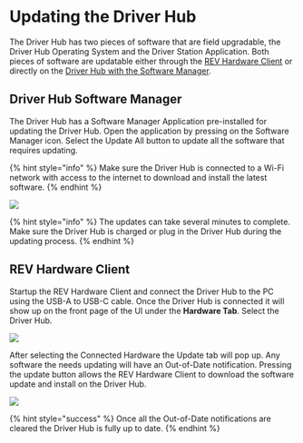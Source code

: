 # Updating the Driver Hub

The Driver Hub has two pieces of software that are field upgradable, the Driver Hub Operating System and the Driver Station Application. Both pieces of software are updatable either through the [REV Hardware Client](./#rev-hardware-client) or directly on the [Driver Hub with the Software Manager](./#driver-hub-software-manager).&#x20;

## Driver Hub Software Manager

The Driver Hub has a Software Manager Application pre-installed for updating the Driver Hub. Open the application by pressing on the Software Manager icon. Select the Update All button to update all the software that requires updating.

{% hint style="info" %}
Make sure the Driver Hub is connected to a Wi-Fi network with access to the internet to download and install the latest software.
{% endhint %}

![](https://2589213514-files.gitbook.io/\~/files/v0/b/gitbook-legacy-files/o/assets%2F-M4\_pJHI8HTuZFQTNfcy%2F-Ma4zAFPDoyUBGnyvWPk%2F-Ma5AKbvt2TL3KEjzCSb%2Fsoftwaremanagerupdateall\_screenshot\_onHUB.svg?alt=media\&token=c45898e0-7553-4458-bea4-c3489cc2c0ba)

{% hint style="info" %}
The updates can take several minutes to complete. Make sure the Driver Hub is charged or plug in the Driver Hub during the updating process.
{% endhint %}

## REV Hardware Client

Startup the REV Hardware Client and connect the Driver Hub to the PC using the USB-A to USB-C cable. Once the Driver Hub is connected it will show up on the front page of the UI under the **Hardware Tab**. Select the Driver Hub.

![](https://2589213514-files.gitbook.io/\~/files/v0/b/gitbook-legacy-files/o/assets%2F-M4\_pJHI8HTuZFQTNfcy%2F-M\_gh7dqMVN6VxdF0FRf%2F-M\_gj7qK7cQ1TcSHAoGF%2FOpening%20the%20Client.svg?alt=media\&token=ab77dd5e-4c2f-4ffc-901b-9aeb32ba1acb)

After selecting the Connected Hardware the Update tab will pop up. Any software the needs updating will have an Out-of-Date notification. Pressing the update button allows the REV Hardware Client to download the software update and install on the Driver Hub.

![](https://2589213514-files.gitbook.io/\~/files/v0/b/gitbook-legacy-files/o/assets%2F-M4\_pJHI8HTuZFQTNfcy%2F-M\_gh7dqMVN6VxdF0FRf%2F-M\_gjBM1BbFGx9zN\_ubo%2Fupdating%20the%20Driver%20Hub.svg?alt=media\&token=9b13c059-5cb4-433f-9a9b-4e3adf0d05e0)

{% hint style="success" %}
Once all the Out-of-Date notifications are cleared the Driver Hub is fully up to date.
{% endhint %}

